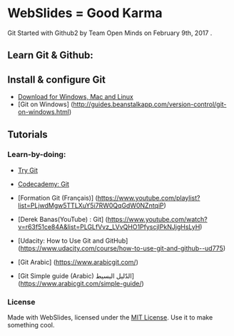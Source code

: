 # WebSlides = Good Karma
Git Started with Github2 by Team Open Minds on February 9th, 2017 .

## Learn Git & Github:

## Install & configure Git
* [Download for Windows, Mac and Linux](https://git-scm.com/download/)
* [Git on Windows] (http://guides.beanstalkapp.com/version-control/git-on-windows.html)

## Tutorials
### Learn-by-doing:
* [Try Git](https://try.github.io/)
* [Codecademy: Git](https://www.codecademy.com/learn/learn-git)

* [Formation Git (Français)] (https://www.youtube.com/playlist?list=PLjwdMgw5TTLXuY5i7RW0QqGdW0NZntqiP)
* [Derek Banas(YouTube) : Git] (https://www.youtube.com/watch?v=r63f51ce84A&list=PLGLfVvz_LVvQHO1PfyscjIPkNJjgHsLyH)
* [Udacity: How to Use Git and GitHub] (https://www.udacity.com/course/how-to-use-git-and-github--ud775)
* [Git Arabic] (https://www.arabicgit.com/)
* [Git Simple guide (Arabic) الدّليل البسيط] (https://www.arabicgit.com/simple-guide/)


### License

Made with WebSlides, licensed under the [MIT License](https://opensource.org/licenses/MIT). 
Use it to make something cool.
